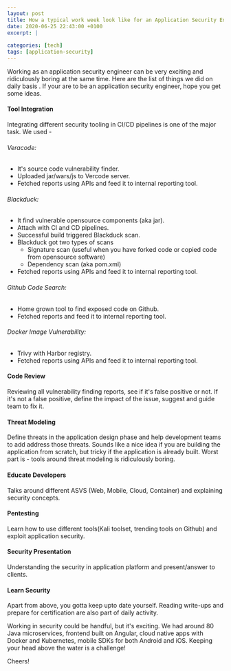 ```yaml
---
layout: post
title: How a typical work week look like for an Application Security Engineer
date: 2020-06-25 22:43:00 +0100
excerpt: |
    
categories: [tech]
tags: [application-security]
---
```


Working as an application security engineer can be very exciting and ridiculously boring at the same time. Here are the list of things we did on daily basis
. If your are to be an application security engineer, hope you get some ideas.

#### Tool Integration

Integrating different security tooling in CI/CD pipelines is one of the major task. We used -

###### Veracode:
 - It's source code vulnerability finder.
 - Uploaded jar/wars/js to Vercode server.
 - Fetched reports using APIs and feed it to internal reporting tool.
###### Blackduck:
 - It find vulnerable opensource components (aka jar).
 - Attach with CI and CD pipelines.
 - Successful build triggered Blackduck scan.
 - Blackduck got two types of scans
   - Signature scan (useful when you have forked code or copied code from opensource software)
   - Dependency scan (aka pom.xml)
 - Fetched reports using APIs and feed it to internal reporting tool.
###### Github Code Search:
 - Home grown tool to find exposed code on Github.
 - Fetched reports and feed it to internal reporting tool.
###### Docker Image Vulnerability:
 - Trivy with Harbor registry.
 - Fetched reports using APIs and feed it to internal reporting tool.

#### Code Review

Reviewing all vulnerability finding reports, see if it's false positive or not. If it's not a false positive, define the impact of the issue, suggest and
 guide team to fix it.
 
#### Threat Modeling

Define threats in the application design phase and help development teams to add address those threats. Sounds like a nice idea if you are building the
 application from scratch, but tricky if the application is already built. Worst part is - tools around threat modeling is ridiculously boring.

#### Educate Developers

Talks around different ASVS (Web, Mobile, Cloud, Container) and explaining security concepts.

#### Pentesting

Learn how to use different tools(Kali toolset, trending tools on Github) and exploit application security.

#### Security Presentation

Understanding the security in application platform and present/answer to clients.

#### Learn Security

Apart from above, you gotta keep upto date yourself. Reading write-ups and prepare for certification are also part of daily activity.

Working in security could be handful, but it's exciting. We had around 80 Java microservices, frontend built on Angular, cloud native apps with Docker and
 Kubernetes, mobile SDKs for both Android and iOS. Keeping your head above the water is a challenge!

Cheers!
